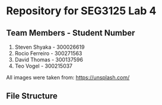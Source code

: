 # Repository for SEG3125 Lab 4

## Team Members - Student Number
1. Steven Shyaka - 300026619
2. Rocio Ferreiro - 300271563
3. David Thomas - 300137596
4. Teo Vogel - 300215037

All images were taken from: https://unsplash.com/
## File Structure
